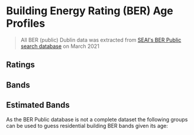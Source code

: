 # Building Energy Rating (BER) Age Profiles

> All BER (public) Dublin data was extracted from [SEAI's BER Public search
database](https://ndber.seai.ie/BERResearchTool/Register/Register.aspx) on March 2021

## Ratings

<object type="text/html" data="../../html/ber_ratings_vs_period_built.html" width="750" height="450" frameborder="0"></object>

## Bands

<object type="text/html" data="../../html/ber_bands_vs_period_built.html" width="750" height="450" frameborder="0"></object>

## Estimated Bands

As the BER Public database is not a complete dataset the following groups can be used to guess residential building BER bands given its age: 

<object type="text/html" data="../../html/ber_estimated_vs_period_built.html" width="750" height="450" frameborder="0"></object>
